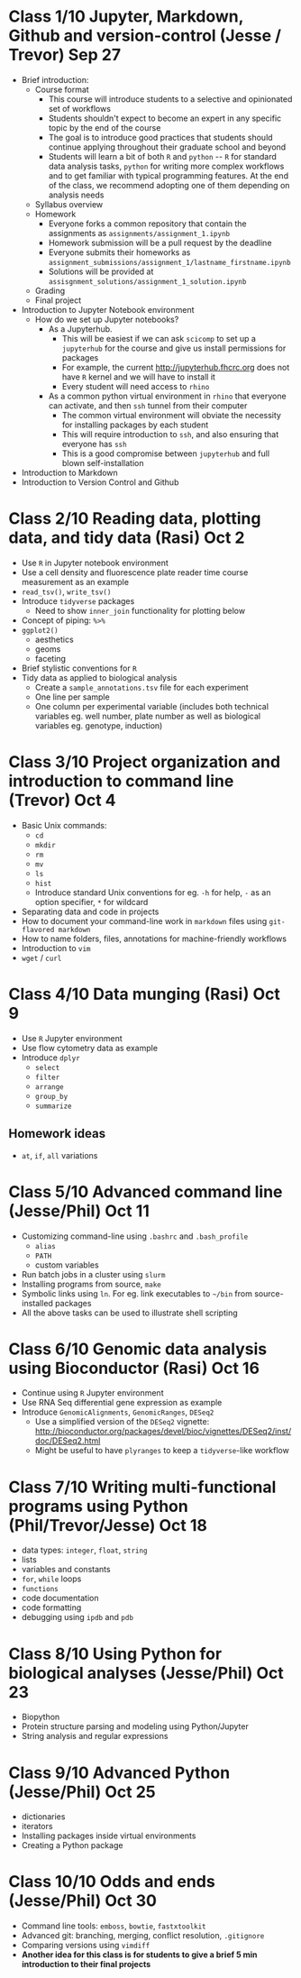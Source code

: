 Class 1/10 Jupyter, Markdown, Github and version-control (Jesse / Trevor) Sep 27
=========================================================================

-   Brief introduction:
    -   Course format
        -   This course will introduce students to a selective and
            opinionated set of workflows
        -   Students shouldn't expect to become an expert in any
            specific topic by the end of the course
        -   The goal is to introduce good practices that students should
            continue applying throughout their graduate school and
            beyond
        -   Students will learn a bit of both `R` and `python` -- `R` for standard data analysis tasks, `python` for writing more complex workflows and to get familiar with typical programming features. At the end of the class, we recommend adopting one of them depending on analysis needs
    -   Syllabus overview
    -   Homework
        -   Everyone forks a common repository that contain the
            assignments as `assignments/assignment_1.ipynb`
        -   Homework submission will be a pull request by the deadline
        -   Everyone submits their homeworks as
            `assignment_submissions/assignment_1/lastname_firstname.ipynb`
        -   Solutions will be provided at
            `assisgnment_solutions/assignment_1_solution.ipynb`
    -   Grading
    -   Final project
-   Introduction to Jupyter Notebook environment
    -   How do we set up Jupyter notebooks?
        -   As a Jupyterhub.
            -   This will be easiest if we can ask `scicomp` to set up a
                `jupyterhub` for the course and give us install
                permissions for packages
            -   For example, the current <http://jupyterhub.fhcrc.org>
                does not have `R` kernel and we will have to install it
            -   Every student will need access to `rhino`
        -   As a common python virtual environment in `rhino` that
            everyone can activate, and then `ssh` tunnel from their
            computer
            -   The common virtual environment will obviate the
                necessity for installing packages by each student
            -   This will require introduction to `ssh`, and also
                ensuring that everyone has `ssh`
            -   This is a good compromise between `jupyterhub` and full
                blown self-installation
-   Introduction to Markdown
-   Introduction to Version Control and Github

Class 2/10 Reading data, plotting data, and tidy data (Rasi) Oct 2
============================================================

-   Use `R` in Jupyter notebook environment
-   Use a cell density and fluorescence plate reader time course
    measurement as an example
-   `read_tsv()`, `write_tsv()`
-   Introduce `tidyverse` packages
    -   Need to show `inner_join` functionality for plotting below
-   Concept of piping: `%>%`
-   `ggplot2()`
    -   aesthetics
    -   geoms
    -   faceting
-   Brief stylistic conventions for `R`
-   Tidy data as applied to biological analysis
    -   Create a `sample_annotations.tsv` file for each experiment
    -   One line per sample
    -   One column per experimental variable (includes both technical
        variables eg. well number, plate number as well as biological
        variables eg. genotype, induction)

Class 3/10 Project organization and introduction to command line (Trevor) Oct 4
=========================================================================

-   Basic Unix commands:
    -   `cd`
    -   `mkdir`
    -   `rm`
    -   `mv`
    -   `ls`
    -   `hist`
    -   Introduce standard Unix conventions for eg. `-h` for help, `-`
        as an option specifier, `*` for wildcard
-   Separating data and code in projects
-   How to document your command-line work in `markdown` files using
    `git-flavored markdown`
-   How to name folders, files, annotations for machine-friendly
    workflows
-   Introduction to `vim`
-   `wget` / `curl`

Class 4/10 Data munging (Rasi) Oct 9
==============================

-   Use `R` Jupyter environment
-   Use flow cytometry data as example
-   Introduce `dplyr`
    -   `select`
    -   `filter`
    -   `arrange`
    -   `group_by`
    -   `summarize`

Homework ideas
--------------

-   `at`, `if`, `all` variations

Class 5/10 Advanced command line (Jesse/Phil) Oct 11
=============================================

-   Customizing command-line using `.bashrc` and `.bash_profile`
    -   `alias`
    -   `PATH`
    -   custom variables
-   Run batch jobs in a cluster using `slurm`
-   Installing programs from source, `make`
-   Symbolic links using `ln`. For eg. link executables to `~/bin` from
    source-installed packages
-   All the above tasks can be used to illustrate shell scripting

Class 6/10 Genomic data analysis using Bioconductor (Rasi) Oct 16
==========================================================

-   Continue using `R` Jupyter environment
-   Use RNA Seq differential gene expression as example
-   Introduce `GenomicAlignments`, `GenomicRanges`, `DESeq2`
    -   Use a simplified version of the `DESeq2` vignette:
        <http://bioconductor.org/packages/devel/bioc/vignettes/DESeq2/inst/doc/DESeq2.html>
    -   Might be useful to have `plyranges` to keep a `tidyverse`-like
        workflow

Class 7/10 Writing multi-functional programs using Python (Phil/Trevor/Jesse) Oct 18
=============================================================================

-   data types: `integer`, `float`, `string`
-   lists
-   variables and constants
-   `for`, `while` loops
-   `functions`
-   code documentation
-   code formatting
-   debugging using `ipdb` and `pdb`

Class 8/10 Using Python for biological analyses (Jesse/Phil) Oct 23
============================================================

-   Biopython
-   Protein structure parsing and modeling using Python/Jupyter
-   String analysis and regular expressions

Class 9/10 Advanced Python (Jesse/Phil) Oct 25
=======================================

-   dictionaries
-   iterators
-   Installing packages inside virtual environments
-   Creating a Python package

Class 10/10 Odds and ends (Jesse/Phil) Oct 30
======================================

-   Command line tools: `emboss`, `bowtie`, `fastxtoolkit`
-   Advanced git: branching, merging, conflict resolution, `.gitignore`
-   Comparing versions using `vimdiff`
-   **Another idea for this class is for students to give a brief 5 min
    introduction to their final projects**

